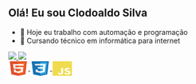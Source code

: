 ## Olá! Eu sou Clodoaldo Silva



- 🔭 Hoje eu trabalho com automação e programação 
- 🌱 Cursando técnico em informática para internet

<div>
  <a href="https://github.com/VWAelectric">
  <img height="180em" src="https://github-readme-stats.vercel.app/api?username=VWAelectric&show_icons=true&theme=dark&include_all_commits=true&cont_private=true"/>
  <img height="180em" src="https://github-readme-stats.vercel.app/api/top-langs/?username=VWAelectric&layout=compact&langs_count=16&theme=dark"/>
</div>

<div>
   <img align="center" alt="clodoaldo-HTML" height="30" width="40" src="https://raw.githubusercontent.com/devicons/devicon/master/icons/html5/html5-original.svg">
   <img align="center" alt="clodoaldo-CSS" height="30" width="40" src="https://raw.githubusercontent.com/devicons/devicon/master/icons/css3/css3-original.svg">
   <img align="center" alt="clodoaldo-Js" height="30" width="40" src="https://raw.githubusercontent.com/devicons/devicon/master/icons/javascript/javascript-plain.svg">
</div>
